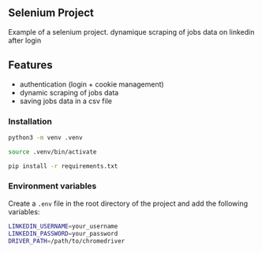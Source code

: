 ## Selenium Project

Example of a selenium project. dynamique scraping of jobs data on linkedin after login

## Features

- authentication (login + cookie management)
- dynamic scraping of jobs data 
- saving jobs data in a csv file

### Installation

```bash
python3 -m venv .venv

source .venv/bin/activate

pip install -r requirements.txt
```

### Environment variables

Create a `.env` file in the root directory of the project and add the following variables:

```bash
LINKEDIN_USERNAME=your_username
LINKEDIN_PASSWORD=your_password
DRIVER_PATH=/path/to/chromedriver
```